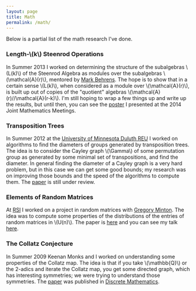 ```yaml
---
layout: page
title: Math
permalink: /math/
---
```

Below is a partial list of the math research I've done.

### Length-\\(k\\) Steenrod Operations

In Summer 2013 I worked on determining the structure of the subalgebras \\(L(k)\\) of the Steenrod Algebra as modules over the subalgebras \\(\\mathcal{A}(r)\\), mentored by [Mark Behrens](//www-math.mit.edu/~mbehrens/).  The hope is to show that in a certain sense \\(L(k)\\), when considered as a module over \\(\\mathcal{A}(r)\\), is built up out of copies of the "quotient" algebras \\(\\mathcal{A}(r)//\\mathcal{A}(r-k)\\).  I'm still hoping to wrap a few things up and write up the results, but until then, you can see the [poster](/files/steenrod-poster.pdf) I presented at the 2014 Joint Mathematics Meetings.

### Transposition Trees

In Summer 2012 at the [University of Minnesota Duluth REU](//www.d.umn.edu/~jgallian/progdesc.html) I worked on algorithms to find the diameters of groups generated by transposition trees.  The idea is to consider the Cayley graph \\(\Gamma\\) of some permutation group as generated by some minimal set of transpositions, and find the diameter.  In general finding the diameter of a Cayley graph is a very hard problem, but in this case we can get some good bounds; my research was on improving those bounds and the speed of the algorithms to compute them.  The [paper](/files/diameters-paper.pdf) is still under review.

### Elements of Random Matrices

At [RSI](//www.cee.org/research-science-institute) I worked on a project in random matrices with [Gregory Minton](//gminton.org).  The idea was to compute some properties of the distributions of the entries of random matrices in \\(U(n)\\).  The paper is [here](/files/matrices-paper.pdf) and you can see my talk [here](https://www.youtube.com/watch?v=7HB_T_7HG4o).

### The Collatz Conjecture

In Summer 2009 Keenan Monks and I worked on understanding some properties of the Collatz map.  The idea is that if you take \\(\\mathbb{Q}\\) or the 2-adics and iterate the Collatz map, you get some directed graph, which has interesting symmetries; we were trying to understand those symmetries.  The [paper](//mathweb.scranton.edu/monks/pubs/KraftMonks.pdf) was published in [Discrete Mathematics](//www.sciencedirect.com/science/article/pii/S0012365X10000518).
